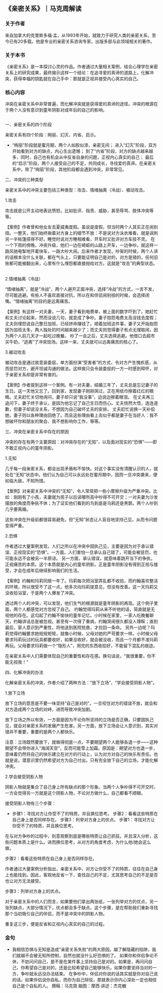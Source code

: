 ## 《亲密关系》｜马克周解读

### 关于作者

来自加拿大的克里斯多福·孟，从1993年开始，就致力于研究人类的亲密关系，至今已有20多载。他是专业的亲密关系咨询专家，出版多部与此领域相关的著作。

### 关于本书

《亲密关系》是一本探讨心灵的作品。作者通过大量相关案例，结合心理学在亲密关系上的研究成果，最终揭示这样一个结论：在追寻爱的真谛的道路上，化解冲突，获得幸福的钥匙就在自己手中：那就是正视并接受内心真实的自己。

### 核心内容

冲突在亲密关系中非常普遍，而化解冲突就是获得爱的真谛的途径。冲突的根源在于两个人没有意识到童年阴影对成年后的自己的影响。

<img  src="https://piccdn3.umiwi.com/img/201612/17/201612171559578567006106.jpg" width="0"/>

一、亲密关系的四个阶段

亲密关系有四个阶段：绚丽、幻灭、内省、启示。



 * “绚丽”阶段就是蜜月期，两个人如胶似漆，亲密无间；
进入“幻灭”阶段，双方开始看到对方的缺点，内心生出遗憾；
到了“内省”阶段，对方的缺点越来越多，同时，自己也有机会从中反省自身的问题，正视内心真实的自己；
最后的“启示”阶段，两个人接受自己的不足，共同成长，寻找爱的真谛。在亲密关系中，除了“绚丽”阶段，其他阶段都会遇到冲突，非常常见。

二、冲突的三种类型

亲密关系中的冲突主要包括三种类型：攻击、情绪抽离（冷战）、被动攻击。

1.攻击

攻击就是公开主动地表达愤怒。比如批评、指责、威胁，甚至辱骂、肢体冲突等等。

【案例】作者曾和他女友去夏威夷度假。虽说是度假，但当时两个人其实正在闹别扭。一整天，他们始终揪着对方身上的细节不放：不是说对方泳衣难看，就是讽刺另一半帐篷搭得不好。睡觉时说对方睡相难看，开车时又批评对方车技不灵。 在一个下雨的傍晚，冲突升级，他们一边在崎岖的山路上开车，一边争吵。就这样一路风驰电掣地开着快车，一路大吵大闹。后来作者才发现，吵架的时候，两个人讲的话根本没什么关联，都在气头上，只要能证明自己是对的，对方是错的，任何旧账都可能被翻出来，心里有什么埋怨都直接抛给对方。这就是“攻击”的典型状态。  

2.情绪抽离（冷战）

“情绪抽离”，就是“冷战”，两个人避开正面冲突，选择“冷战”的方式，一言不发，尽可能逃避。有些人不喜欢直接对抗，所以在和伴侣闹别扭的时候，会选择闭嘴。“情绪抽离”的目的是远离痛苦。

【案例】有这样一对夫妻，一天，妻子看到电费单，被上面的数字吓到了。她赶忙和丈夫讨论起来，然而没说几句，就变成了争吵。妻子抱怨电费太高没钱去度假；丈夫则埋怨说自己整日加班，已经拼命赚钱了。顺着加班这件事，妻子又开始抱怨因为加班太多，两人独处的时间越来越少了；而丈夫则觉得妻子有点无理取闹，因为两个人前几天才一起吃过晚餐。 吵了一会之后，丈夫选择逃避。他借口去超市买牛奶，“逃离”了冲突现场。这样一来，丈夫就可以远离痛苦的核心了。

3.被动攻击

被动攻击是通过故意装委屈，单方面扮演“受害者”的方式，令对方产生愧疚感，从而惩罚对方，避开坦诚沟通的做法。这样做只会令装委屈的一方一时感到释怀，对于亲密关系却是非常有害的。

【案例】作者提到这样一个案例。有一对夫妻，结婚三年了，丈夫总是忘记妻子的生日。这一天他又忘了。回到家，发现妻子刚刚哭过，正在用纸巾擦着红红的眼睛。丈夫赶忙关切地询问，妻子却只说“我没事”，边说边擦着眼泪。 在丈夫再三追问下，妻子终于承认，是因为他忘记了自己生日而伤心。丈夫恍然大悟，连连道歉，但妻子却说没关系，不想因为自己破坏丈夫的安排。 丈夫赶忙说换一天补偿她，妻子则以各种理由回绝了。而且这些理由看上去似乎都是妻子在当好人：我不想破坏你和朋友的聚会、我不想影响你工作，等等。

三、冲突在亲密关系中存在的原因

冲突的存在有两个主要原因：对冲突存在的“无知”，以及面对现实的“恐惧”——即不敢正视内心的童年阴影。

1.无知

几乎每一段亲密关系，都会出现矛盾和不愉快。对这个事实没有清醒认识的人，就处在“无知”状态中。他们认为自己可以永远处在蜜月期中，因而一旦冲突袭来，便如临大敌，不知所措。 

【案例】对亲密关系中冲突的“无知”，令人常常把一些小摩擦升级为严重冲突。比如：刚刚有了小孩，夫妻就为孩子以后读哪所高中吵得不可开交；一对夫妻为沙发摆放的角度而争执不休；为了证实他们看到的鸟到底是乌鸦还是黑鹊，两个人吵到几乎要离婚。

这些冲突在升级前都很容易避免，但“无知”状态让人盲目地坚持己见，从而令问题变得严重。

2.恐惧

作者透过大量案例发现，人们之所以在冲突中固执己见，主要是因为对于承认错误、正视现实的“恐惧”。一方面，人们害怕一旦承认自己错了，可能会被惩罚，也可能永远不会被另一半原谅。 另一方面，承认错误，就意味着跳开当下的争执，正视痛苦的本质。这个本质就是内心的童年阴影。正是童年阴影没有得到正视与接受，才会在成年后继续影响我们的生活。

【案例】约翰和玛莉同居一年了。玛莉每次把浴室弄乱都不收拾，而约翰喜欢整洁的环境，所以很受不了这一点。他多次向玛莉提意见，但没有改善。这一天玛莉又没收拾浴室，于是两个人爆发了冲突。

透过两个人的冲突，可以发现，他们生气的根源就是童年阴影的再现。这个例子里面，两个人都感觉对方忽视了自己。 约翰觉得玛莉从来不听他的话，简直就是无视他的存在。这勾起了约翰不愉快的童年记忆。小时候在家里，一家人吃晚餐聊天，约翰讲话总是被忽视。甚至有一次得了重病，约翰哭闹很久都没人理睬；直到最后，家人意识到严重性，将他送到医院抢救，才捡回一条命。 另外一边呢？玛莉觉得约翰要求她规规矩矩，就像小时候，父母对她的严苛要求一样。小时候父母要求玛莉玩过的玩具都要收好，如果没收好，就会被没收，而且一个月都不准玛莉再玩。父母要求玛莉做一个“隐形人”，用完的东西收拾好，不能留下混乱的痕迹。

在亲密关系中人们需要体现自己的重要性和存在感。换句话说，“我很重要，你不能无视我！”

四、化解冲突的办法

化解亲密关系的冲突，作者介绍了两种方法：“放下立场”，“学会接受阴影人物”。

1.放下立场

放下立场的意思是不要一味坚持“自己是对的”。一旦咬住对方的错误不放，就会和对方造成两个立场的对峙，进而导致冲突加剧。

放下立场之所以有效，一方面是因为不论你所坚持的立场是否正确，只要固执己见，就会对亲密关系的发展产生危害。另一方面，放下立场会让人意识到，其实对错并不重要，重要的是两个人都快乐。

注意：立场既然要放下，就做得彻底一点，不要期望两个人能够各退一步——这种期望不会带你进入“海阔天空”，反而可能雪上加霜。原因是：期望对方也退一步，意味着仍然将自己的快乐建立在对方的行动上，认为对方对自己的快乐有责任。也就是说，潜意识里仍然希望对方为自己付出。只有完全放下自己的立场，才能化解冲突。

2.学会接受阴影人物

阴影人物就是集合了自己身上所有缺点的那个形象。当两个人争吵得不可开交时，一方会觉得另一方就是这个阴影人物，不论对方做什么，自己都看不顺眼。

接受阴影人物有三个步骤：



 * 步骤1：寻找对方让你受不了的特质，并且换位思考。 
步骤2：看看这些特质在自己身上是否同样存在。 
步骤3：列举对方身上的优点。 步骤1：寻找对方让你受不了的特质，并且换位思考。

在与对方争吵的过程中，刻意观察到底是哪些特质让自己抓狂。并且深入分析，这些问题本质上是什么。进而换位思考，从对方的角度考虑，为什么他/她会这么做。

步骤2：看看这些特质在自己身上是否同样存在。

作者通过大量案例分析指出，亲密关系中，对方让你受不了的特质，往往在自己身上也能找到。因此，客观地反省一下，查找自己的不足，尤其思考自己的不足是否也让对方无法接受。

步骤3：列举对方身上的优点。

对于亲密关系中的人们而言，如果要他们拿出两张纸，一张列举对方的优点，另一张列缺点，大部分情况下，优点都会多于缺点。这个步骤，是在帮助我们重新寻找那个当初吸引自己的伴侣，而不是冲突中的阴影人物。

重复这三步，便是反省和正视内心真实的自己的过程。

### 金句



 * 我相信恐惧与无知是造成“亲密关系失败”的两大原因。越了解隐藏的陷阱，我们就越不会被无知所控制，自然也就没什么好恐惧的了。 
如果你和伴侣争论不休，不妨问问自己，是不是在某件事上坚持自己是对的。如果是，再问问自己，你希望自己是对的，还是比较希望自己能够快乐。如果你要坚持当对的一方，争吵就永远没办法结束。 
在争吵中，伴侣对你说的话其实就是你对自己说的话。如果伴侣说你自私，而你为自己辩驳，那就表示你内心深处一定也相信自己是个自私的人。 撰稿：马克周
脑图：摩西
讲述：杰克糖

